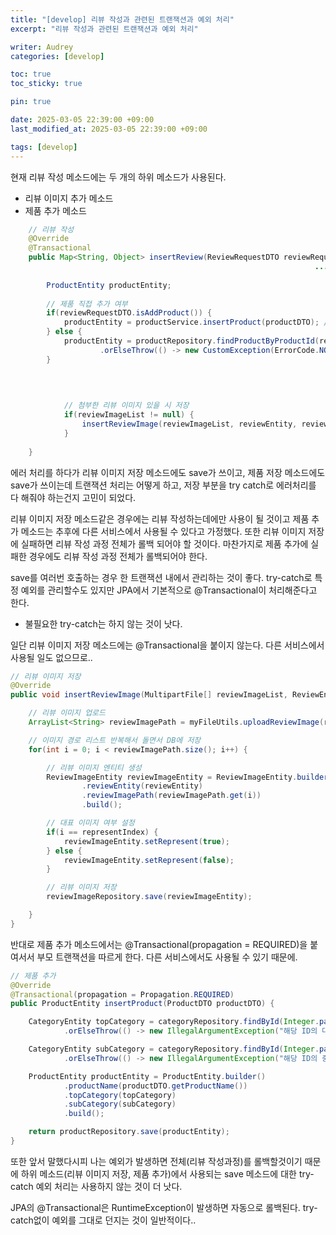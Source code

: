 ```yaml
---
title: "[develop] 리뷰 작성과 관련된 트랜잭션과 예외 처리"
excerpt: "리뷰 작성과 관련된 트랜잭션과 예외 처리"

writer: Audrey
categories: [develop]

toc: true
toc_sticky: true

pin: true

date: 2025-03-05 22:39:00 +09:00
last_modified_at: 2025-03-05 22:39:00 +09:00

tags: [develop]
---
```

현재 리뷰 작성 메소드에는 두 개의 하위 메소드가 사용된다.

- 리뷰 이미지 추가 메소드
- 제품 추가 메소드

```java
    // 리뷰 작성
    @Override
    @Transactional
    public Map<String, Object> insertReview(ReviewRequestDTO reviewRequestDTO, MultipartFile[] reviewImageList, CustomUserDetails user) {											
																	....
																	
        ProductEntity productEntity;																
																			    
        // 제품 직접 추가 여부
        if(reviewRequestDTO.isAddProduct()) {
            productEntity = productService.insertProduct(productDTO); // 제품 추가
        } else {
            productEntity = productRepository.findProductByProductId(reviewDTO.getProductId())
                    .orElseThrow(() -> new CustomException(ErrorCode.NOT_FOUND_PRODUCT)); // 기존 제품 조회
        }
        
        
																		....

	        // 첨부한 리뷰 이미지 있을 시 저장
	        if(reviewImageList != null) {
	            insertReviewImage(reviewImageList, reviewEntity, reviewRequestDTO.getRepresentIndex());
	        }
        
    }
```

에러 처리를 하다가 리뷰 이미지 저장 메소드에도 save가 쓰이고, 제품 저장 메소드에도 save가 쓰이는데 트랜잭션 처리는 어떻게 하고, 저장 부분을 try catch로 에러처리를 다 해줘야 하는건지 고민이 되었다.

리뷰 이미지 저장 메소드같은 경우에는 리뷰 작성하는데에만 사용이 될 것이고 제품 추가 메소드는 추후에 다른 서비스에서 사용될 수 있다고 가정했다. 또한 리뷰 이미지 저장에 실패하면 리뷰 작성 과정 전체가 롤백 되어야 할 것이다. 마찬가지로 제품 추가에 실패한 경우에도 리뷰 작성 과정 전체가 롤백되어야 한다.

save를 여러번 호출하는 경우 한 트랜잭션 내에서 관리하는 것이 좋다. try-catch로 특정 예외를 관리할수도 있지만 JPA에서 기본적으로 @Transactional이 처리해준다고 한다.

- 불필요한 try-catch는 하지 않는 것이 낫다.

일단 리뷰 이미지 저장 메소드에는 @Transactional을 붙이지 않는다. 다른 서비스에서 사용될 일도 없으므로..

```java
// 리뷰 이미지 저장
@Override
public void insertReviewImage(MultipartFile[] reviewImageList, ReviewEntity reviewEntity, int representIndex) {

    // 리뷰 이미지 업로드
    ArrayList<String> reviewImagePath = myFileUtils.uploadReviewImage(reviewImageList);

    // 이미지 경로 리스트 반복해서 돌면서 DB에 저장
    for(int i = 0; i < reviewImagePath.size(); i++) {

        // 리뷰 이미지 엔티티 생성
        ReviewImageEntity reviewImageEntity = ReviewImageEntity.builder()
                .reviewEntity(reviewEntity)
                .reviewImagePath(reviewImagePath.get(i))
                .build();

        // 대표 이미지 여부 설정
        if(i == representIndex) {
            reviewImageEntity.setRepresent(true);
        } else {
            reviewImageEntity.setRepresent(false);
        }

        // 리뷰 이미지 저장
        reviewImageRepository.save(reviewImageEntity);

    }
}
```

반대로 제품 추가 메소드에서는 @Transactional(propagation = REQUIRED)을 붙여서서 부모 트랜잭션을 따르게 한다. 다른 서비스에서도 사용될 수 있기 때문에.

```java
// 제품 추가
@Override
@Transactional(propagation = Propagation.REQUIRED)
public ProductEntity insertProduct(ProductDTO productDTO) {

    CategoryEntity topCategory = categoryRepository.findById(Integer.parseInt(productDTO.getTopCategory()))
            .orElseThrow(() -> new IllegalArgumentException("해당 ID의 대분류 카테고리를 찾을 수 없습니다."));

    CategoryEntity subCategory = categoryRepository.findById(Integer.parseInt(productDTO.getSubCategory()))
            .orElseThrow(() -> new IllegalArgumentException("해당 ID의 중분류 카테고리를 찾을 수 없습니다."));

    ProductEntity productEntity = ProductEntity.builder()
            .productName(productDTO.getProductName())
            .topCategory(topCategory)
            .subCategory(subCategory)
            .build();

    return productRepository.save(productEntity);
}
```

또한 앞서 말했다시피 나는 예외가 발생하면 전체(리뷰 작성과정)를 롤백할것이기 때문에 하위 메소드(리뷰 이미지 저장, 제품 추가)에서 사용되는 save 메소드에 대한 try-catch 예외 처리는 사용하지 않는 것이 더 낫다.

JPA의 @Transactional은 RuntimeException이 발생하면 자동으로 롤백된다. try-catch없이 예외를 그대로 던지는 것이 일반적이다..